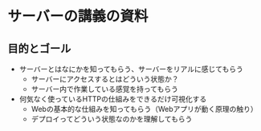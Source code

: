 # サーバーの講義の資料

## 目的とゴール

- サーバーとはなにかを知ってもらう、サーバーをリアルに感じてもらう
  - サーバーにアクセスするとはどういう状態か？
  - サーバー内で作業している感覚を持ってもらう
- 何気なく使っているHTTPの仕組みをできるだけ可視化する
  - Webの基本的な仕組みを知ってもらう（Webアプリが動く原理の触り）
  - デプロイってどういう状態なのかを理解してもらう
